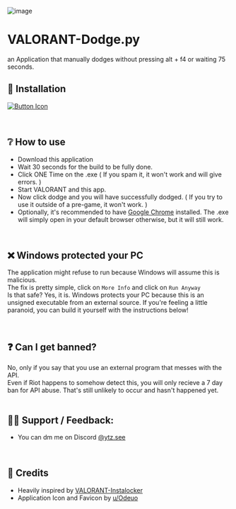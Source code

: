 
![image](https://github.com/SuppliedOrange/VALORANT-Instalocker/assets/70258998/000c238b-c72e-4682-abc6-90fca7d2cbda)

# VALORANT-Dodge.py
an Application that manually dodges without pressing alt + f4 or waiting 75 seconds.

## 📩 Installation
  [Link]: https://github.com/bruninpy/valorant-dodge.py/releases/latest 'Latest Release'
[Button Icon]: https://img.shields.io/badge/Releases-EF2D5E?style=for-the-badge&logoColor=white&logo=DocuSign
[![Button Icon]][Link]

<br>

## ❔ How to use

- Download this application
- Wait 30 seconds for the build to be fully done.
- Click ONE Time on the .exe ( If you spam it, it won't work and will give errors. )
- Start VALORANT and this app.
- Now click dodge and you will have successfully dodged. ( If you try to use it outside of a pre-game, it won't work. )
- Optionally, it's recommended to have [Google Chrome](https://www.google.com/intl/en_in/chrome/) installed. The .exe will simply open in your default browser otherwise, but it will still work.

<br>

## ❌ Windows protected your PC
The application might refuse to run because Windows will assume this is malicious.
<br>
The fix is pretty simple, click on `More Info` and click on `Run Anyway`
<br>
Is that safe? Yes, it is. Windows protects your PC because this is an unsigned executable from an external source. If you're feeling a little paranoid, you can build it yourself with the instructions below!

<br>

## ❓ Can I get banned?

No, only if you say that you use an external program that messes with the API.
<br>
Even if Riot happens to somehow detect this, you will only recieve a 7 day ban for API abuse. That's still unlikely to occur and hasn't happened yet.
<br>
<br>

## 🤷‍♀️ Support / Feedback:

- You can dm me on Discord [@ytz.see](https://discord.com/users/949420402051006474)

<br>

## 📰 Credits

- Heavily inspired by [VALORANT-Instalocker](https://github.com/SuppliedOrange/VALORANT-Instalocker)
- Application Icon and Favicon by [u/Odeuo](https://www.reddit.com/user/Odeuo/)
